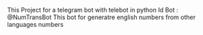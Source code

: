 This Project for a telegram bot with telebot in python
Id Bot : @NumTransBot
This bot for generatre english numbers from other languages numbers
